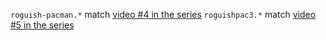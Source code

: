 ``roguish-pacman.*`` match [video #4 in the series](https://www.youtube.com/watch?v=Nc-6r9MvHoM)
``roguishpac3.*`` match [video #5 in the series](https://www.youtube.com/watch?v=jBf9qka5cWM)


